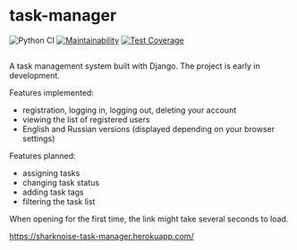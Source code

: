 # task-manager  
![Python CI](https://github.com/sharknoise/task-manager/workflows/Python%20CI/badge.svg?branch=main)
[![Maintainability](https://api.codeclimate.com/v1/badges/bfeb50561265e4d3d51c/maintainability)](https://codeclimate.com/github/sharknoise/task-manager/maintainability)
[![Test Coverage](https://api.codeclimate.com/v1/badges/bfeb50561265e4d3d51c/test_coverage)](https://codeclimate.com/github/sharknoise/task-manager/test_coverage)
##
A task management system built with Django. The project is early in development.  
  
Features implemented:
- registration, logging in, logging out, deleting your account
- viewing the list of registered users
- English and Russian versions (displayed depending on your browser settings)     
  
Features planned:
- assigning tasks
- changing task status
- adding task tags
- filtering the task list  
  
When opening for the first time, the link might take several seconds to load. 
  
https://sharknoise-task-manager.herokuapp.com/
